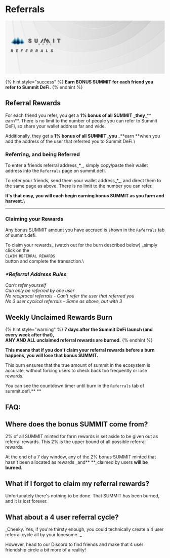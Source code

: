 # Referrals

![](<../.gitbook/assets/Referrals Masthead (1).jpg>)

{% hint style="success" %}
**Earn BONUS SUMMIT for each friend you refer to Summit DeFi.**
{% endhint %}

## Referral Rewards

For each friend you refer, you get a **1% bonus of all SUMMIT \_they**\_\*\* earn\*\*. There is no limit to the number of people you can refer to Summit DeFi, so share your wallet address far and wide.

Additionally, they get a **1% bonus of all SUMMIT \_you** \_\*\*earn \*\*when you add the address of the user that referred you to Summit DeFi.\\

### Referring, and being Referred

To enter a friends referral address\_**\***\_, simply copy/paste their wallet address into the `Referrals` page on summit.defi.

To refer your friends, send them your wallet address\_\*\_, and direct them to the same page as above. There is no limit to the number you can refer.

**It's that easy, you will each begin earning bonus SUMMIT as you farm and harvest.**\\

***

### Claiming your Rewards

Any bonus SUMMIT amount you have accrued is shown in the `Referrals` tab of summit.defi.

To claim your rewards\_ (watch out for the burn described below) \_simply click on the\
`CLAIM REFERRAL REWARDS`\
button and complete the transaction.\\

### _\*Referral Address Rules_

_Can't refer yourself_\
_Can only be referred by one user_\
_No reciprocal referrals - Can't refer the user that referred you_\
_No 3 user cyclical referrals - Same as above, but with 3_

## Weekly Unclaimed Rewards Burn

{% hint style="warning" %}
**7 days after the Summit DeFi launch (and every week after that),**\
**ANY AND ALL unclaimed referral rewards are burned.**
{% endhint %}

**This means that if you don't claim your referral rewards before a burn happens, you will lose that bonus SUMMIT.**

This burn ensures that the true amount of summit in the ecosystem is accurate, without forcing users to check back too frequently or lose rewards.

You can see the countdown timer until burn in the `Referrals` tab of summit.defi.\*\* \*\*

## FAQ:

## Where does the bonus SUMMIT come from?

2% of all SUMMIT minted for farm rewards is set aside to be given out as referral rewards. This 2% is the upper bound of all possible referral rewards.

At the end of a 7 day window, any of the 2% bonus SUMMIT minted that hasn't been allocated as rewards \_and\*\* \*\*\_claimed by users **will be burned**.

## What if I forgot to claim my referral rewards?

Unfortunately there's nothing to be done. That SUMMIT has been burned, and it is lost forever.

## What about a 4 user referral cycle?

\_Cheeky. Yes, if you're thirsty enough, you could technically create a 4 user referral cycle all by your lonesome. \_

However, head to our Discord to find friends and make that 4 user friendship circle a bit more of a reality!
